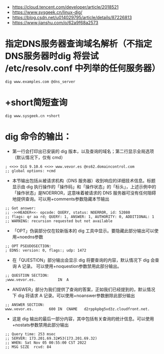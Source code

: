 * https://cloud.tencent.com/developer/article/2018521
* https://www.sysgeek.cn/linux-dig/
* https://blog.csdn.net/u014029795/article/details/87226813
* https://www.jianshu.com/p/62a9f68a2573

# 指定DNS服务器查询域名解析（不指定DNS服务器时dig 将尝试 /etc/resolv.conf 中列举的任何服务器）
```
dig www.examples.com @dns_server
```

# +short简短查询
```
dig www.sysgeek.cn +short
```

# dig 命令的输出：
* 第一行会打印出已安装的 dig 版本，以及查询的域名；第二行显示全局选项（默认情况下，仅有 cmd）
```
; <<>> DiG 9.10.6 <<>> www.vevor.es @ns62.domaincontrol.com
;; global options: +cmd
```
* 本节输出包括从被请求机构（DNS 服务器）收到响应的详细技术信息。标题显示由 dig 执行操作的「操作码」和「操作状态」的「标头」，上述示例中的「操作状态」是NOERROR，这意味着被请求的 DNS 服务器可没有任何阻碍地提供查询。可以用+comments参数隐藏本节输出
```
;; Got answer:
;; ->>HEADER<<- opcode: QUERY, status: NOERROR, id: 52080
;; flags: qr aa rd; QUERY: 1, ANSWER: 1, AUTHORITY: 0, ADDITIONAL: 1
;; WARNING: recursion requested but not available
```
* 「OPT」伪装部分仅在较新版本的 dig 工具中显示。要隐藏此部分输出可以使用+noedns参数
```
;; OPT PSEUDOSECTION:
; EDNS: version: 0, flags:; udp: 1472
```
* 在「QUESTION」部分输出会显示 dig 将要查询的内容，默认情况下 dig 会查询 A 记录。 可以使用+noquestion参数禁用此部分输出。
```
;; QUESTION SECTION:
;www.vevor.es.			IN	A
```
* ANSWER」部分为我们提供了查询的答案，正如我们已经提到的，默认情况下 dig 将请求 A 记录。可以使用+noanswer参数删除此部分输出
```
;; ANSWER SECTION:
www.vevor.es.		600	IN	CNAME	d2rppkpbg5vd3z.cloudfront.net.
```
* 这是 dig 输出的最后一部分内容，其中包括有关查询的统计信息。可以使用+nostats参数禁用此部分输出
```
;; Query time: 253 msec
;; SERVER: 173.201.69.32#53(173.201.69.32)
;; WHEN: Sat Nov 05 00:55:00 CST 2022
;; MSG SIZE  rcvd: 84
```